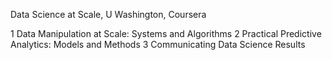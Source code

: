 Data Science at Scale, U Washington, Coursera

1 Data Manipulation at Scale: Systems and Algorithms
2 Practical Predictive Analytics: Models and Methods
3 Communicating Data Science Results